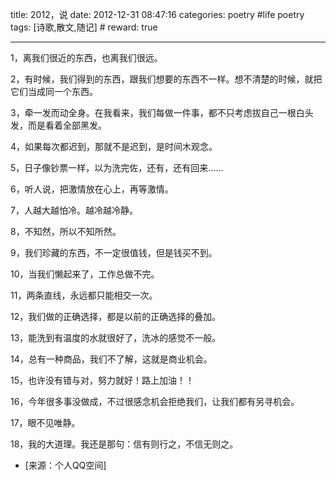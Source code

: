 title: 2012，说
date: 2012-12-31 08:47:16
categories: poetry #life poetry
tags: [诗歌,散文,随记]  # <!--more-->
reward: true

---

1，离我们很近的东西，也离我们很远。

2，有时候，我们得到的东西，跟我们想要的东西不一样。想不清楚的时候，就把它们当成同一个东西。

3，牵一发而动全身。在我看来，我们每做一件事，都不只考虑拔自己一根白头发，而是看着全部黑发。

<!--more-->

4，如果每次都迟到，那就不是迟到，是时间木观念。

5，日子像钞票一样，以为洗完佐，还有，还有回来……

6，听人说，把激情放在心上，再等激情。

7，人越大越怕冷。越冷越冷静。

8，不知然，所以不知所然。

9，我们珍藏的东西，不一定很值钱，但是钱买不到。

10，当我们懒起来了，工作总做不完。

11，两条直线，永远都只能相交一次。

12，我们做的正确选择，都是以前的正确选择的叠加。

13，能洗到有温度的水就很好了，洗冰的感觉不一般。

14，总有一种商品，我们不了解，这就是商业机会。

15，也许没有错与对，努力就好！路上加油！！

16，今年很多事没做成，不过很感念机会拒绝我们，让我们都有另寻机会。

17，眼不见唯静。

18，我的大道理。我还是那句：信有则行之，不信无则之。

- [来源：个人QQ空间]